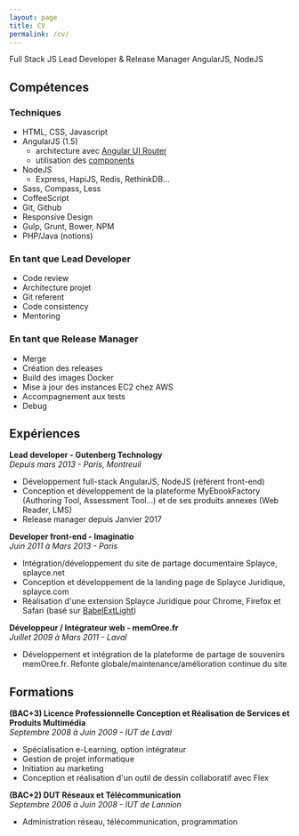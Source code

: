 ```yaml
---
layout: page
title: CV
permalink: /cv/
---
```


Full Stack JS Lead Developer & Release Manager
AngularJS, NodeJS

## Compétences

### Techniques
- HTML, CSS, Javascript
- AngularJS (1.5)
  - architecture avec <a href="https://github.com/angular-ui/ui-router" target="_blank">Angular UI Router</a>
  - utilisation des <a href="https://docs.angularjs.org/guide/component" target="_blank">components</a>
- NodeJS
    - Express, HapiJS, Redis, RethinkDB...
- Sass, Compass, Less
- CoffeeScript
- Git, Github
- Responsive Design
- Gulp, Grunt, Bower, NPM
- PHP/Java (notions)

### En tant que Lead Developer
- Code review
- Architecture projet
- Git referent
- Code consistency
- Mentoring

### En tant que Release Manager
- Merge
- Création des releases
- Build des images Docker
- Mise à jour des instances EC2 chez AWS
- Accompagnement aux tests
- Debug

## Expériences

**Lead developer - Gutenberg Technology**<br/>
*Depuis mars 2013 - Paris, Montreuil*

- Développement full-stack AngularJS, NodeJS (référent front-end)
- Conception et développement de la plateforme MyEbookFactory (Authoring Tool, Assessment Tool...) et de ses produits annexes (Web Reader, LMS)
- Release manager depuis Janvier 2017

**Developer front-end - Imaginatio**<br/>
*Juin 2011 à Mars 2013 - Paris*

- Intégration/développement du site de partage documentaire Splayce, splayce.net
- Conception et développement de la landing page de Splayce Juridique, splayce.com
- Réalisation d'une extension Splayce Juridique pour Chrome, Firefox et Safari (basé sur <a href="https://github.com/roparz/BabelExt-Light" target="_blank">BabelExtLight</a>)

**Développeur / Intégrateur web - memOree.fr**<br/>
*Juillet 2009 à Mars 2011 - Laval*

- Développement et intégration de la plateforme de partage de souvenirs memOree.fr.
Refonte globale/maintenance/amélioration continue du site

## Formations

**(BAC+3) Licence Professionnelle Conception et Réalisation de Services et Produits Multimédia**<br/>
*Septembre 2008 à Juin 2009 - IUT de Laval*

- Spécialisation e-Learning, option intégrateur
- Gestion de projet informatique
- Initiation au marketing
- Conception et réalisation d'un outil de dessin collaboratif avec Flex

**(BAC+2) DUT Réseaux et Télécommunication**<br/>
*Septembre 2006 à Juin 2008 - IUT de Lannion*

- Administration réseau, télécommunication, programmation
